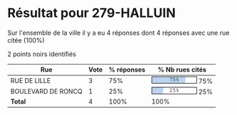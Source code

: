 # Résultat pour 279-HALLUIN

Sur l'ensemble de la ville il y a eu 4 réponses dont 4 réponses avec une rue citée (100%)

2 points noirs identifiés

| Rue | Vote | % réponses | % Nb rues cités|
|-----|------|------------|----------------|
| RUE DE LILLE | 3 | 75% | <img src="../../img/bar_75.gif" />&nbsp;75%|
| BOULEVARD DE RONCQ | 1 | 25% | <img src="../../img/bar_25.gif" />&nbsp;25%|
| **Total** | 4 | 100% | 100%|
